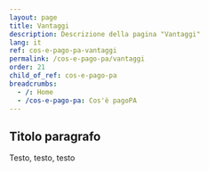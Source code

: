 ```yaml
---
layout: page
title: Vantaggi
description: Descrizione della pagina "Vantaggi"
lang: it
ref: cos-e-pago-pa-vantaggi
permalink: /cos-e-pago-pa/vantaggi
order: 21
child_of_ref: cos-e-pago-pa
breadcrumbs:
  - /: Home
  - /cos-e-pago-pa: Cos'è pagoPA
---
```


## Titolo paragrafo

Testo, testo, testo

